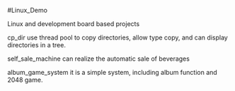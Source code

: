 #Linux_Demo

Linux and development board based projects

cp_dir 
  use thread pool to copy directories, allow type copy, and can display directories in a tree.

self_sale_machine
  can realize the automatic sale of beverages

album_game_system
  it is a simple system, including album function and 2048 game.
